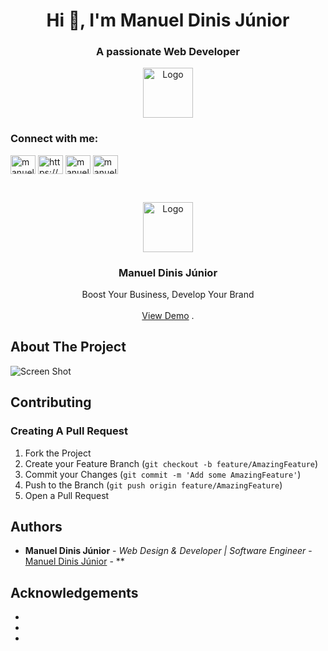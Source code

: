 <h1 align="center">Hi 👋, I'm Manuel Dinis Júnior</h1>
<h3 align="center">A passionate Web Developer</h3>

<p align="center">
  <a href="https://github.com/manueldinisjunior/Readme.md">
    <img src="https://manueldinisjunior.com/wp-content/uploads/2022/05/content.png" alt="Logo" width="80" height="80">
  </a>

<h3 align="left">Connect with me:</h3>
<p align="left">
<a href="https://twitter.com/manueldinisjr" target="blank"><img align="center" src="https://raw.githubusercontent.com/rahuldkjain/github-profile-readme-generator/master/src/images/icons/Social/twitter.svg" alt="manueldinisjr" height="30" width="40" /></a>
<a href="https://linkedin.com/in/https://www.linkedin.com/in/manuel-dinis-junior/" target="blank"><img align="center" src="https://raw.githubusercontent.com/rahuldkjain/github-profile-readme-generator/master/src/images/icons/Social/linked-in-alt.svg" alt="https://www.linkedin.com/in/manuel-dinis-junior/" height="30" width="40" /></a>
<a href="https://instagram.com/manueldinisjunior" target="blank"><img align="center" src="https://raw.githubusercontent.com/rahuldkjain/github-profile-readme-generator/master/src/images/icons/Social/instagram.svg" alt="manueldinisjunior" height="30" width="40" /></a>
<a href="https://www.youtube.com/c/manueldinisjunior" target="blank"><img align="center" src="https://raw.githubusercontent.com/rahuldkjain/github-profile-readme-generator/master/src/images/icons/Social/youtube.svg" alt="manueldinisjunior" height="30" width="40" /></a>
</p>

<br/>
<p align="center">
  <a href="https://github.com/manueldinisjunior/Readme.md">
    <img src="https://manueldinisjunior.com/wp-content/uploads/2022/05/content.png" alt="Logo" width="80" height="80">
  </a>

  <h3 align="center">Manuel Dinis Júnior</h3>

  <p align="center">
    Boost Your Business, Develop Your Brand
    <br/>
    <br/>
    <a href="https://github.com/manueldinisjunior/Readme.md">View Demo</a>
    .
  </p>
</p>



## About The Project

![Screen Shot](https://manueldinisjunior.com/wp-content/uploads/2023/05/head-e1685546209328.png)


## Contributing



### Creating A Pull Request

1. Fork the Project
2. Create your Feature Branch (`git checkout -b feature/AmazingFeature`)
3. Commit your Changes (`git commit -m 'Add some AmazingFeature'`)
4. Push to the Branch (`git push origin feature/AmazingFeature`)
5. Open a Pull Request

## Authors

* **Manuel Dinis Júnior** - *Web Design & Developer | Software Engineer* - [Manuel Dinis Júnior](https://manueldinisjunior.com) - **

## Acknowledgements

* []()
* []()
* []()
